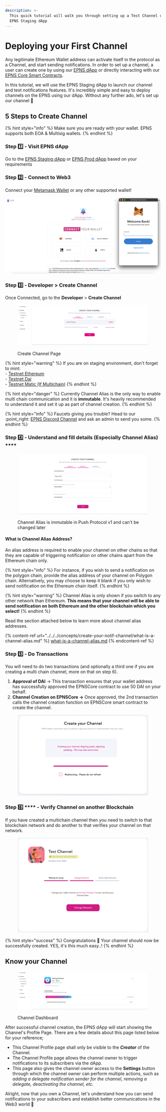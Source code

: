 ```yaml
---
description: >-
  This quick tutorial will walk you through setting up a Test Channel using the
  EPNS Staging dApp
---
```


# Deploying your First Channel

Any legitimate Ethereum Wallet address can activate itself in the protocol as a Channel, and start sending notifications. In order to set up a channel, a user can create one by using our [EPNS dApp](https://app.epns.io/) or directly interacting with our [EPNS Core Smart Contracts](../../../developer-tooling/epns-smart-contracts/epns-core-contract/channel-creation-process-on-smart-contract.md).

In this tutorial, we will use the EPNS Staging dApp to launch our channel and test notifications features. It's incredibly simple and easy to deploy channels on the EPNS using our dApp. Without any further ado, let's set up our channel 🚀

## 5 Steps to Create Channel

{% hint style="info" %}
Make sure you are ready with your wallet. EPNS supports both EOA & Multisig wallets.
{% endhint %}

### Step 1️⃣ - Visit EPNS dApp

Go to the [EPNS Staging dApp](https://staging.epns.io) or [EPNS Prod dApp](https://app.epns.io) based on your requirements

### Step 2️⃣ - Connect to Web3

Connect your [Metamask Wallet](https://metamask.io/) or any other supported wallet!&#x20;

![EPNS dApp](<../../../.gitbook/assets/Screenshot 2022-06-30 at 5.12.24 PM.png>)

### Step 3️⃣ - **Developer** > **Create Channel**

Once Connected, go to the **Developer** > **Create Channel**

<figure><img src="../../../.gitbook/assets/Screenshot 2022-09-05 at 12.27.22 AM.png" alt=""><figcaption><p>Create Channel Page</p></figcaption></figure>

{% hint style="warning" %}
If you are on staging environment, don't forget to mint:\
\- [Testnet Ethereum](https://faucet.paradigm.xyz/)\
\- [Testnet Dai](https://staging.epns.io/#/dashboard)\
\- [Testnet Matic (If Multichain)](https://faucet.polygon.technology/)
{% endhint %}

{% hint style="danger" %}
Currently Channel Alias is the only way to enable multi chain communication and it is **immutable**. It's heavily recommended to understand it and set it up as part of channel creation.
{% endhint %}

{% hint style="info" %}
Faucets giving you trouble? Head to our :point\_right: [EPNS Discord Channel](https://discord.com/invite/YVPB99F9W5) and ask an admin to send you some.
{% endhint %}

### Step 4️⃣ - Understand and fill details (Especially Channel Alias) ****&#x20;

<figure><img src="../../../.gitbook/assets/Screenshot 2022-09-05 at 2.30.03 AM.png" alt=""><figcaption><p>Channel Alias is immutable in Push Protocol v1 and can't be changed later</p></figcaption></figure>

#### What is Channel Alias Address?

An alias address is required to enable your channel on other chains so that they are capable of triggering notification on other chains apart from the Ethereum chain only.&#x20;

{% hint style="info" %}
For instance, if you wish to send a notification on the polygon chain, provide the alias address of your channel on Polygon chain. Alternatively, you may choose to keep it blank if you only wish to send notification on the Ethereum chain itself.
{% endhint %}

{% hint style="warning" %}
Channel Alias is only shown if you switch to any other network than Ethereum. **This means that your channel will be able to send notification on both Ethereum and the other blockchain which you select!**
{% endhint %}

Read the section attached below to learn more about channel alias addresses.

{% content-ref url="../../../concepts/create-your-notif-channel/what-is-a-channel-alias.md" %}
[what-is-a-channel-alias.md](../../../concepts/create-your-notif-channel/what-is-a-channel-alias.md)
{% endcontent-ref %}

### **Step** 5️⃣ - Do Transactions

You will need to do two transactions (and optionally a third one if you are creating a multi chain channel, more on that on step 6).

1. **Approval of DAI** -> This transaction ensures that your wallet address has successfully approved the EPNSCore contract to use 50 DAI on your behalf.
2. **Channel Creation on EPNSCore ->** Once approved, the 2nd transaction calls the channel creation function on EPNSCore smart contract to create the channel.

<figure><img src="../../../.gitbook/assets/Screenshot 2022-09-05 at 2.27.04 AM.png" alt=""><figcaption></figcaption></figure>

### **Step** 6️⃣ **** - Verify Channel on another Blockchain

If you have created a multichain channel then you need to switch to that blockchain network and do another tx that verifies your channel on that network.

<figure><img src="../../../.gitbook/assets/Screenshot 2022-09-05 at 2.33.17 AM.png" alt=""><figcaption></figcaption></figure>

{% hint style="success" %}
Congratulations 🎉 Your channel should now be successfully created. YES, it's this much easy..!
{% endhint %}

## Know your Channel

<figure><img src="../../../.gitbook/assets/Screenshot 2022-09-05 at 2.44.05 AM.png" alt=""><figcaption><p>Channel Dashboard</p></figcaption></figure>

After successful channel creation, the EPNS dApp will start showing the Channel's Profile Page. There are a few details about this page listed below for your reference;

* This Channel Profile page shall only be visible to the _**Creator**_ of the Channel.
* The Channel Profile page allows the channel owner to trigger notifications to its subscribers via the dApp.
* This page also gives the channel owner access to the **Settings** button through which the channel owner can perform multiple actions, such as _adding a delegate notification sender for the channel, removing a delegate, deactivating the channel, etc._

Alright, now that you own a Channel, let's understand how you can send notifications to your subscribers and establish better communications in the Web3 world 🥳
